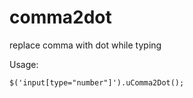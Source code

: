 # comma2dot
replace comma with dot while typing

Usage:

    $('input[type="number"]').uComma2Dot();
